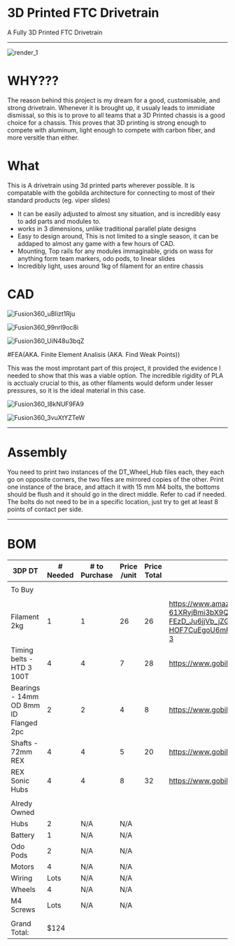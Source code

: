 # 3D Printed FTC Drivetrain
A Fully 3D Printed FTC Drivetrain

----

![render_1](https://github.com/user-attachments/assets/fcdd35b5-f74f-4c18-9613-04df85b1f465)


# WHY???

The reason behind this project is my dream for a good, customisable, and strong drivetrain. Whenever it is brought up, it usualy leads to immidiate dismissal, so this is to prove to all teams that a 3D Printed chassis is a good choice for a chassis. This proves that 3D printing is strong enough to compete with aluminum, light enough to compete with carbon fiber, and more versitle than either.

# What

This is A drivetrain using 3d printed parts wherever possible. It is compatable with the gobilda architecture for connecting to most of their standard products (eg. viper slides)


- It can be easily adjusted to almost sny situation, and is incredibly easy to add parts and modules to. 
- works in 3 dimensions, unlike traditional parallel plate designs
- Easy to design around, This is not limited to a single season, it can be addaped to almost any game with a few hours of CAD.
- Mounting, Top rails for any modules immaginable, grids on wass for anything form team markers, odo pods, to linear slides
- Incredibly light, uses around 1kg of filament for an entire chassis

# CAD

![Fusion360_uBIizt1Rju](https://github.com/user-attachments/assets/f876338e-98c8-4dfe-8316-df601fb08057)

![Fusion360_99nrl9oc8i](https://github.com/user-attachments/assets/f6254c36-517f-4322-acd2-595d5580fb76)

![Fusion360_UiN48u3bqZ](https://github.com/user-attachments/assets/b10da07f-4806-43d8-9bf0-bd53ba7e2067)


#FEA(AKA. Finite Element Analisis (AKA. Find Weak Points))

This was the most improtant part of this project, it provided the evidence I needed to show that this was a viable option.
The incredible rigidity of PLA is acctualy crucial to this, as other filaments would deform under lesser pressures, so it is the ideal material in this case.

![Fusion360_l8kNUF9FA9](https://github.com/user-attachments/assets/d9fc49c3-0b10-405f-ae30-002d705f7a58)

![Fusion360_3vuXtYZTeW](https://github.com/user-attachments/assets/f8609b24-7e04-403c-84a6-578e279bf98f)

----
# Assembly

You need to print two instances of the DT_Wheel_Hub files each, they each go on opposite corners, the two files are mirrored copies of the other. Print one instance of the brace, and attach it with 15 mm M4 bolts, the bottoms should be flush and it should go in the direct middle. Refer to cad if needed. The bolts do not need to be in a specific location, just try to get at least 8 points of contact per side.

----
# BOM

|3DP DT|# Needed|# to Purchase|Price /unit|Price Total|Source|
|-|-|-|-|-|-|
||||||
|To Buy| | | | | |
||||||
|Filament 2kg |1 |1 |26 |26 |https://www.amazon.com/ELEGOO-Filament-Dimensional-Accuracy-Cardboard/dp/B0BM7465PB?crid=1V96P3UWTHHNJ&dib=eyJ2IjoiMSJ9.1Fn_R5F-61XRyjBmi3bX9QpDcYpC1ku3B42mAqRVdUik20vxwTaEMwCK2Q_UU7o7XiUkqONmjk_vzQYkzMu-FEzD_Ju6jjVb_jZGQaNfUQcfXFQrdXAtj77JjPevgtrSmuGx4yYJygCM0ORzdL7y4SLtadSdoRUbP1hvLZVstYpO7B9N_9JPuhjnS-ZjzcJS0TBME44lTW_tGegnzGiTB9zvA_-HOF7CuEgoU6mFTJk.hQqZCMfA524nHNPQFyeyifXmMtj16eD834j_mznnHzU&dib_tag=se&keywords=pla+2kg+elegoo&qid=1750610402&sprefix=pla+2kg+elgoo%2Caps%2C154&sr=8-3|
|Timing belts - HTD 3 100T |4 |4 |7 |28 |https://www.gobilda.com/3403-series-3mm-htd-pitch-timing-belt-15mm-width-300mm-pitch-length-100-tooth/ |
|Bearings - 14mm OD 8mm ID Flanged 2pc |2 |2 |4 |8 |https://www.gobilda.com/1611-series-flanged-ball-bearing-8mm-id-x-14mm-od-5mm-thickness-2-pack/ |
|Shafts - 72mm REX |4 |4 |5 |20 |https://www.gobilda.com/2106-series-stainless-steel-rex-shaft-8mm-diameter-72mm-length/ |
|REX Sonic Hubs |4 |4 |8 |32 |https://www.gobilda.com/1309-series-sonic-hub-8mm-rex-bore/ |
||||||
|Alredy Owned | | | | | |
|Hubs |2 |N/A |N/A | | |
|Battery |1 |N/A |N/A | | |
|Odo Pods |2 |N/A |N/A | | |
|Motors |4 |N/A |N/A | | |
|Wiring |Lots |N/A |N/A | | |
|Wheels |4 |N/A |N/A | | |
|M4 Screws |Lots |N/A |N/A | | |
||||||
|Grand Total:| $124 |||

